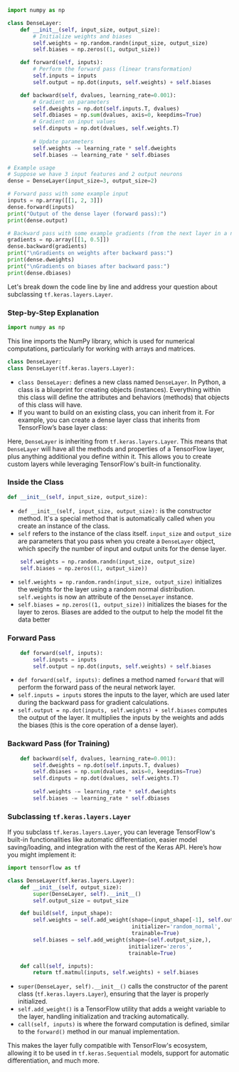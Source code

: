 ```python
import numpy as np

class DenseLayer:
    def __init__(self, input_size, output_size):
        # Initialize weights and biases
        self.weights = np.random.randn(input_size, output_size)
        self.biases = np.zeros((1, output_size))

    def forward(self, inputs):
        # Perform the forward pass (linear transformation)
        self.inputs = inputs
        self.output = np.dot(inputs, self.weights) + self.biases

    def backward(self, dvalues, learning_rate=0.001):
        # Gradient on parameters
        self.dweights = np.dot(self.inputs.T, dvalues)
        self.dbiases = np.sum(dvalues, axis=0, keepdims=True)
        # Gradient on input values
        self.dinputs = np.dot(dvalues, self.weights.T)
        
        # Update parameters
        self.weights -= learning_rate * self.dweights
        self.biases -= learning_rate * self.dbiases

# Example usage
# Suppose we have 3 input features and 2 output neurons
dense = DenseLayer(input_size=3, output_size=2)

# Forward pass with some example input
inputs = np.array([[1, 2, 3]])
dense.forward(inputs)
print("Output of the dense layer (forward pass):")
print(dense.output)

# Backward pass with some example gradients (from the next layer in a network)
gradients = np.array([[1, 0.5]])
dense.backward(gradients)
print("\nGradients on weights after backward pass:")
print(dense.dweights)
print("\nGradients on biases after backward pass:")
print(dense.dbiases)

```

Let's break down the code line by line and address your question about subclassing `tf.keras.layers.Layer`.

### Step-by-Step Explanation

```python
import numpy as np
```

This line imports the NumPy library, which is used for numerical computations, particularly for working with arrays and matrices.

```python
class DenseLayer:
class DenseLayer(tf.keras.layers.Layer):
```

- `class DenseLayer:` defines a new class named `DenseLayer`. In Python, a class is a blueprint for creating objects (instances). Everything within this class will define the attributes and behaviors (methods) that objects of this class will have.
- If you want to build on an existing class, you can inherit from it. For example, you can create a dense layer class that inherits from TensorFlow’s base layer class:

Here, `DenseLayer` is inheriting from `tf.keras.layers.Layer`. This means that `DenseLayer` will have all the methods and properties of a TensorFlow layer, plus anything additional you define within it. This allows you to create custom layers while leveraging TensorFlow's built-in functionality.

### Inside the Class

```python
def __init__(self, input_size, output_size):
```

- `def __init__(self, input_size, output_size):` is the constructor method. It's a special method that is automatically called when you create an instance of the class.
- `self` refers to the instance of the class itself. `input_size` and `output_size` are parameters that you pass when you create a `DenseLayer` object, which specify the number of input and output units for the dense layer.

```python
    self.weights = np.random.randn(input_size, output_size)
    self.biases = np.zeros((1, output_size))
```

- `self.weights = np.random.randn(input_size, output_size)` initializes the weights for the layer using a random normal distribution. `self.weights` is now an attribute of the `DenseLayer` instance.
- `self.biases = np.zeros((1, output_size))` initializes the biases for the layer to zeros. Biases are added to the output to help the model fit the data better

### Forward Pass

```python
    def forward(self, inputs):
        self.inputs = inputs
        self.output = np.dot(inputs, self.weights) + self.biases
```

- `def forward(self, inputs):` defines a method named `forward` that will perform the forward pass of the neural network layer.
- `self.inputs = inputs` stores the inputs to the layer, which are used later during the backward pass for gradient calculations.
- `self.output = np.dot(inputs, self.weights) + self.biases` computes the output of the layer. It multiplies the inputs by the weights and adds the biases (this is the core operation of a dense layer).

### Backward Pass (for Training)

```python
    def backward(self, dvalues, learning_rate=0.001):
        self.dweights = np.dot(self.inputs.T, dvalues)
        self.dbiases = np.sum(dvalues, axis=0, keepdims=True)
        self.dinputs = np.dot(dvalues, self.weights.T)
        
        self.weights -= learning_rate * self.dweights
        self.biases -= learning_rate * self.dbiases
```

### Subclassing `tf.keras.layers.Layer`

If you subclass `tf.keras.layers.Layer`, you can leverage TensorFlow's built-in functionalities like automatic differentiation, easier model saving/loading, and integration with the rest of the Keras API. Here’s how you might implement it:

```python
import tensorflow as tf

class DenseLayer(tf.keras.layers.Layer):
    def __init__(self, output_size):
        super(DenseLayer, self).__init__()
        self.output_size = output_size

    def build(self, input_shape):
        self.weights = self.add_weight(shape=(input_shape[-1], self.output_size),
                                       initializer='random_normal',
                                       trainable=True)
        self.biases = self.add_weight(shape=(self.output_size,),
                                      initializer='zeros',
                                      trainable=True)

    def call(self, inputs):
        return tf.matmul(inputs, self.weights) + self.biases
```

- `super(DenseLayer, self).__init__()` calls the constructor of the parent class (`tf.keras.layers.Layer`), ensuring that the layer is properly initialized.
- `self.add_weight()` is a TensorFlow utility that adds a weight variable to the layer, handling initialization and tracking automatically.
- `call(self, inputs)` is where the forward computation is defined, similar to the `forward()` method in our manual implementation.

This makes the layer fully compatible with TensorFlow's ecosystem, allowing it to be used in `tf.keras.Sequential` models, support for automatic differentiation, and much more.
